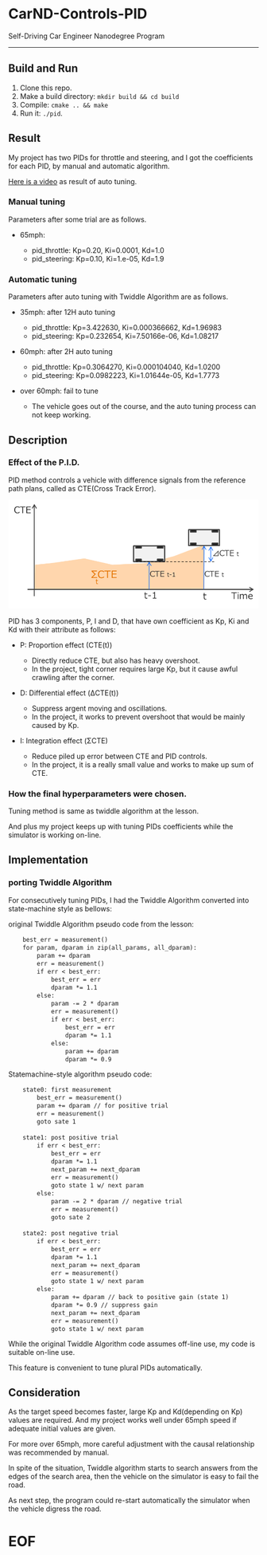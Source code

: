 # CarND-Controls-PID
Self-Driving Car Engineer Nanodegree Program

---

## Build and Run

1. Clone this repo.
2. Make a build directory: `mkdir build && cd build`
3. Compile: `cmake .. && make`
4. Run it: `./pid`. 


## Result

My project has two PIDs for throttle and steering, and I got the coefficients for each PID, by manual and automatic algorithm.

<a href="img/demo-video-2017-11-15_11.21.57.mkv">Here is a video</a> as result of auto tuning.


### Manual tuning

Parameters after some trial are as follows.

- 65mph:

  - pid_throttle: Kp=0.20, Ki=0.0001, Kd=1.0
  - pid_steering: Kp=0.10, Ki=1.e-05, Kd=1.9

### Automatic tuning

Parameters after auto tuning with Twiddle Algorithm are as follows.

- 35mph: after 12H auto tuning

  - pid_throttle: Kp=3.422630, Ki=0.000366662, Kd=1.96983
  - pid_steering: Kp=0.232654, Ki=7.50166e-06, Kd=1.08217

- 60mph: after 2H auto tuning

  - pid_throttle: Kp=0.3064270, Ki=0.000104040, Kd=1.0200
  - pid_steering: Kp=0.0982223, Ki=1.01644e-05, Kd=1.7773

- over 60mph: fail to tune

  - The vehicle goes out of the course, and the auto tuning process can not keep working.


## Description

### Effect of the P.I.D.

PID method controls a vehicle with difference signals from the reference path plans, called as CTE(Cross Track Error).

<img width=600 src="img/PID_CTE.png">

PID has 3 components, P, I and D,
that have own coefficient as Kp, Ki and Kd with their attribute as follows:

- P: Proportion effect (CTE(t))

  - Directly reduce CTE, but also has heavy overshoot.
  - In the project, tight corner requires large Kp, but it cause awful crawling after the corner.

- D: Differential effect (ΔCTE(t))

  - Suppress argent moving and oscillations.
  - In the project, it works to prevent overshoot that would be mainly caused by Kp.

- I: Integration effect (ΣCTE)

  - Reduce piled up error between CTE and PID controls.
  - In the project, it is a really small value and works to make up sum of CTE.


### How the final hyperparameters were chosen.

Tuning method is same as twiddle algorithm at the lesson.

And plus my project keeps up with tuning PIDs coefficients while the simulator is working on-line.

## Implementation

### porting Twiddle Algorithm

For consecutively tuning PIDs,
I had the Twiddle Algorithm converted into state-machine style as bellows:

original Twiddle Algorithm pseudo code from the lesson:

        best_err = measurement()
        for param, dparam in zip(all_params, all_dparam):
            param += dparam
            err = measurement()
            if err < best_err:
                best_err = err
                dparam *= 1.1
            else:
                param -= 2 * dparam
                err = measurement()
                if err < best_err:
                    best_err = err
                    dparam *= 1.1
                else:
                    param += dparam
                    dparam *= 0.9


Statemachine-style algorithm pseudo code:
    
        state0: first measurement
            best_err = measurement()
            param += dparam // for positive trial
            err = measurement()
            goto sate 1
        
        state1: post positive trial
            if err < best_err:
                best_err = err
                dparam *= 1.1
                next_param += next_dparam
                err = measurement()
                goto state 1 w/ next param
            else:
                param -= 2 * dparam // negative trial
                err = measurement()
                goto sate 2
        
        state2: post negative trial
            if err < best_err:
                best_err = err
                dparam *= 1.1
                next_param += next_dparam
                err = measurement()
                goto state 1 w/ next param
            else:
                param += dparam // back to positive gain (state 1)
                dparam *= 0.9 // suppress gain
                next_param += next_dparam
                err = measurement()
                goto state 1 w/ next param


While the original Twiddle Algorithm code assumes off-line use,
my code is suitable on-line use.

This feature is convenient to tune plural PIDs automatically.


## Consideration

As the target speed becomes faster,
large Kp and Kd(depending on Kp) values are required.
And my project works well under 65mph speed if adequate initial values are given.

For more over 65mph, more careful adjustment with the causal relationship was recommended by manual.

In spite of the situation,
Twiddle algorithm starts to search answers from the edges of the search area,
then the vehicle on the simulator is easy to fail the road.

As next step,
the program could re-start automatically the simulator when the vehicle digress the road.


# EOF

